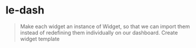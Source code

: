 # le-dash

> Make each widget an instance of Widget, so that we can import them instead of redefining them individually on our dashboard. 
> Create widget template